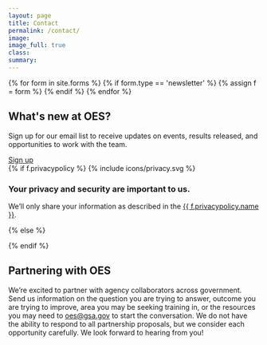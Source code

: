 ```yaml
---
layout: page
title: Contact
permalink: /contact/
image:
image_full: true
class:
summary:  
---
```


<div class="banner contact">
  <div class="usa-grid">
  {% for form in site.forms %}
    {% if form.type == 'newsletter' %}
      {% assign f = form %}
    {% endif %}
  {% endfor %}
    <div class="usa-width-two-thirds contact-form">
        <h2 id="whats-new-at-oes">What's new at OES?</h2>
        <p>Sign up for our email list to receive updates on events, results released, and opportunities to work with the team.</p>      
        <a class="usa-button usa-button-marginless" href="https://goo.gl/forms/VgSGvpAZZn61oxy62">Sign up</a>
    </div>
    <div class="usa-width-one-third privacy-policy">
      {% if f.privacypolicy %}
        {% include icons/privacy.svg %}
        <h3 class="h4">Your privacy and security are important to us.</h3>
        <p class="font-small">We’ll only share your information as described in the <a href="http://www.gsa.gov/portal/content/116609">{{ f.privacypolicy.name }}</a>.</p>
      {% else %}
        <p></p>
      {% endif %}
    </div>
  </div>
</div>

## Partnering with OES

We’re excited to partner with agency collaborators across government. Send us information on the question you are trying to answer, outcome you are trying to improve, area you may be seeking training in, or the resources you may need to <a href="mailto:oes@gsa.gov?subject=Partnering with OES: Project Idea">oes@gsa.gov</a> to start the conversation. We do not have the ability to respond to all partnership proposals, but we consider each opportunity carefully. We look forward to hearing from you!
